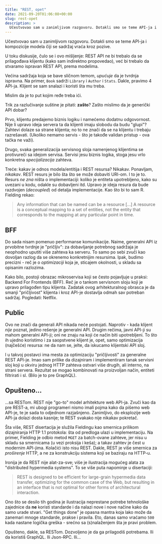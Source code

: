 ```yaml
---
title: "REST, opet"
date: 2021-09-20T01:06:08+00:00
slug: rest-opet
description: >
  Učestvovao sam u zanimljivom razgovoru. Dotakli smo se teme API-ja i kompozicije modela čiji se sadržaj vraća kroz pozive.
---
```


Učestvovao sam u zanimljivom razgovoru. Dotakli smo se teme API-ja i kompozicije modela čiji se sadržaj vraća kroz pozive.

U toku diskusije, čulo se i ovo mišljenje: REST API ne bi trebalo da se prilagođava klijentu (kako sam indirektno propovedao), već bi trebalo da stvaramo ispravan REST API, prema modelima.

Većina sadržaja koja se bave sličnom temom, _upućuje_ da je tvrdnja ispravna. Na primer, `Book` sadrži `Library` i `Author` i `Stats`. Dakle, pravimo 4 API-ja. Klijent se sam snalazi i koristi šta mu treba.

Mislim da je to put kojim ređe treba ići.

Trik za razlučivanje suštine je pitati: **zašto**? Zašto mislimo da je generički API dobar?

Prvo, klijentu predajemo biznis logiku i namećemo dodatnu odgovornost. Nije li upravo ideja servera ta da klijenti imaju slobodu da budu "glupi"? Zahtevi dolaze sa strane klijenta; no to ne znači da se na klijentu i trebaju razrešavati. (Ukoliko nemamo servis - što je takođe validan pristup - ova tačka ne važi).

Drugo, svaka generalizacija servisnog sloja namenjenog klijentima se protivureči sa idejom servisa. Servisi jesu biznis logika, stoga jesu vrlo konkretna _specijalizacija_ zahteva.

Treće: kakav je odnos modela/entitija i REST resursa? Nikakav. Ponavljam, _nikakav_. REST resurs je bilo šta što se može dobaviti URI-om. I to je to. Resurs _ne zna_ ništa o implementaciji: koliko je entiteta upotrebljeno, kako su uvezani u kodu, odakle su dobavljeni itd. Upravo je ideja resura da bude razdvojen (_decoupled_) od detalja implementacije. Kao što bi to sam R. Fielding rekao:

> Any information that can be named can be a resource \[...\] A resource is a conceptual mapping to a set of entities, not the entity that corresponds to the mapping at any particular point in time.

## BFF

Do sada nisam pomenuo performanse komunikacije. Naime, generalni API iz prvobitne tvrdnje je "pričljiv": za dobavljanje potrebnog sadržaja je neophodno uputiti više zahteva ka serveru. To samo po sebi zvuči kao dovoljan razlog da se okrenemo konkretnijim resursima. Ipak, budimo precizni - reč je o _optimizaciji_ koja je, sticajem okolnosti, u skladu sa opisanim razlozima.

Kako bilo, postoji obrazac mikroservisa koji se često pojavljuje u praksi: Backend For Frontends (BFF). Reč je o tankom servisnom sloju koji je upravo prilagođen tipu klijenta. Zadatak ovog arhitekturalnog obrasca je da smanji "pričljivost" klijenta i kroz API-je dostavlja odmah sav potreban sadržaj. Pogledati: Netflix.

## Public

Ovo ne znači da generali API nikada neće postojati. Naprotiv - kada klijent _nije_ poznat, jedino rešenje je generalni API. Drugim rečima, javni API-ji su mahom generalni API-ji; oni ne znaju na koji će način biti upotrebljeni. To što ih ujedno koristimo i za saopstvene klijent je, opet, samo optimizacija (najčešće) resursa: ne da nam se, jelte, da iskucamo klijentski API sloj.

I u takvoj postavci ima mesta za optimizaciju "pričljivosti" za generalne REST API-je. Imao sam prilike da dizajniram i implementiram tanak servisni sloj koji u okviru jednog HTTP zahteva ostvari više drugih, ali interno, na strani servera. Rezultat se mogao kombinovati na proizvoljan način, entiteti filtrirati i sl. (Bilo je to pre GraphQL).

## Opušteno...

...sa RESTom. REST nije "go-to" model arhitekture web API-ja. Zvuči kao da pre REST-a, mi ubogi programeri nismo imali pojma kako da pišemo web API-je, te je sada to odjednom razjašnjeno. Zanimljivo, do eksplozije web API-ja dolazi dosta kasnije; te REST svakako nije nikakav pokretač.

Šta više, REST disertacija je služila Fieldingu kao smernica prilikom dizajniranja HTTP 1.1 protokola: šta od predloga ulazi u implementaciju. Na primer, Fielding je odbio metod `MGET` za batch-ovane zahteve, jer nisu u skladu sa smernicama (u vezi proksija i keša); a takav zahtev je čest u modernim API-jima. Kolačići isto nisu REST. Dakle, REST je više smernica za _proširenje_ HTTP, a ne za konstrukciju sistema koji se baziraju na HTTP-u.

Ironija je da REST nije alat-za-sve; više je ilustracija mogućeg alata za "distributed hypermedia systems". To se više puta napominje u disertaciji:

> REST is designed to be efficient for large-grain hypermedia data transfer, optimizing for the common case of the Web, but resulting in an interface that is not optimal for other forms of architectural interaction.

Ono što se desilo tih godina je ilustracija neprestane potrebe tehnološke zajednice da **ne** koristi standarde i da nalazi nove i nove načine kako da samo urade stvari. "Get things done" je opasna mantra koja lako može da zanemari mnoge standarde, prakse i pravila. Eto, danas samo vraćamo `500` kada nastane logička greška - srećno sa (s)nalaženjem šta je pravi problem.

Opušteno, dakle, sa RESTom. Dozvoljeno je da ga prilagodiš potrebama. Ili da koristiš GraphQL. Ili Json-RPC. Ili...
